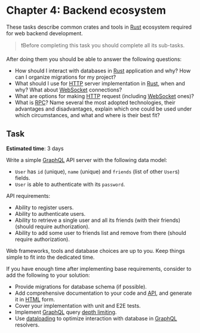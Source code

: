 Chapter 4: Backend ecosystem
=========================

These tasks describe common crates and tools in [Rust] ecosystem required for web backend development.

> ❗️Before completing this task you should complete all its sub-tasks.

After doing them you should be able to answer the following questions:
- How should I interact with databases in [Rust] application and why? How can I organize migrations for my project?
- What should I use for [HTTP] server implementation in [Rust], when and why? What about [WebSocket] connections?
- What are options for making [HTTP] request (including [WebSocket] ones)?
- What is [RPC]? Name several the most adopted technologies, their advantages and disadvantages, explain which one could be used under which circumstances, and what and where is their best fit? 




## Task

__Estimated time__: 3 days




Write a simple [GraphQL] API server with the following data model:
- `User` has `id` (unique), `name` (unique) and `friends` (list of other `User`s) fields.
- `User` is able to authenticate with its `password`.

API requirements:
- Ability to register users.
- Ability to authenticate users.
- Ability to retrieve a single user and all its friends (with their friends) (should require authorization).
- Ability to add some user to friends list and remove from there (should require authorization).

Web frameworks, tools and database choices are up to you. Keep things simple to fit into the dedicated time.

If you have enough time after implementing base requirements, consider to add the following to your solution:
- Provide migrations for database schema (if possible).
- Add comprehensive documentation to your code and [API], and generate it in [HTML] form.
- Cover your implementation with unit and E2E tests.
- Implement [GraphQL] query [depth limiting][21].
- Use [dataloading][22] to optimize interaction with database in [GraphQL] resolvers. 




[API]: https://en.wikipedia.org/wiki/API
[GraphQL]: https://graphql.org/learn
[HTML]: https://en.wikipedia.org/wiki/HTML
[HTTP]: https://en.wikipedia.org/wiki/HTTP
[RPC]: https://en.wikipedia.org/wiki/Remote_procedure_call
[Rust]: https://www.rust-lang.org
[WebSocket]: https://en.wikipedia.org/wiki/WebSocket

[21]: https://escape.tech/blog/cyclic-queries-and-depth-limit
[22]: https://medium.com/the-marcy-lab-school/how-to-use-dataloader-js-9727c527efd0
